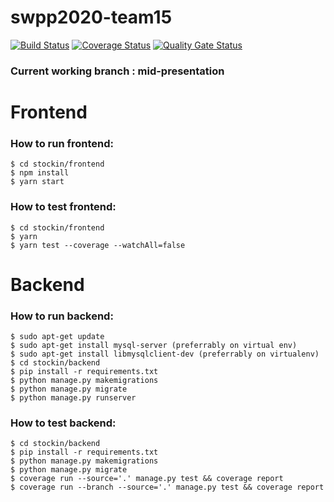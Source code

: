 # swpp2020-team15

[![Build Status](https://travis-ci.org/swsnu/swpp2020-team15.svg?branch=master)](https://travis-ci.org/swsnu/swpp2020-team15)
[![Coverage Status](https://coveralls.io/repos/github/swsnu/swpp2020-team15/badge.svg?branch=master)](https://coveralls.io/github/swsnu/swpp2020-team15?branch=master)
[![Quality Gate Status](https://sonarcloud.io/api/project_badges/measure?project=swsnu_swpp2020-team15&metric=alert_status)](https://sonarcloud.io/dashboard?id=swsnu_swpp2020-team15)

 
### Current working branch : mid-presentation
# Frontend
### How to run frontend:
```
$ cd stockin/frontend
$ npm install
$ yarn start
````

### How to test frontend:
```
$ cd stockin/frontend
$ yarn
$ yarn test --coverage --watchAll=false
```

# Backend
### How to run backend:
```
$ sudo apt-get update
$ sudo apt-get install mysql-server (preferrably on virtual env)
$ sudo apt-get install libmysqlclient-dev (preferrably on virtualenv)
$ cd stockin/backend
$ pip install -r requirements.txt 
$ python manage.py makemigrations
$ python manage.py migrate
$ python manage.py runserver 
```

### How to test backend:
```
$ cd stockin/backend 
$ pip install -r requirements.txt 
$ python manage.py makemigrations 
$ python manage.py migrate
$ coverage run --source='.' manage.py test && coverage report
$ coverage run --branch --source='.' manage.py test && coverage report
```
